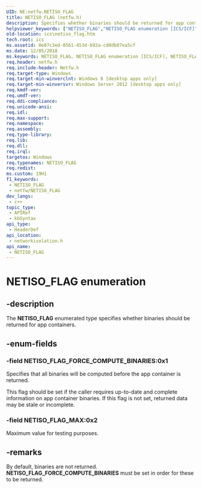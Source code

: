 ```yaml
---
UID: NE:netfw.NETISO_FLAG
title: NETISO_FLAG (netfw.h)
description: Specifies whether binaries should be returned for app containers.
helpviewer_keywords: ["NETISO_FLAG","NETISO_FLAG enumeration [ICS/ICF]","NETISO_FLAG_FORCE_COMPUTE_BINARIES","NETISO_FLAG_MAX","ics.netiso_flag","networkisolation/NETISO_FLAG","networkisolation/NETISO_FLAG_FORCE_COMPUTE_BINARIES","networkisolation/NETISO_FLAG_MAX"]
old-location: ics\netiso_flag.htm
tech.root: ics
ms.assetid: 0e07c3ed-0561-453d-b92a-cd0db07ea5cf
ms.date: 12/05/2018
ms.keywords: NETISO_FLAG, NETISO_FLAG enumeration [ICS/ICF], NETISO_FLAG_FORCE_COMPUTE_BINARIES, NETISO_FLAG_MAX, ics.netiso_flag, networkisolation/NETISO_FLAG, networkisolation/NETISO_FLAG_FORCE_COMPUTE_BINARIES, networkisolation/NETISO_FLAG_MAX
req.header: netfw.h
req.include-header: Netfw.h
req.target-type: Windows
req.target-min-winverclnt: Windows 8 [desktop apps only]
req.target-min-winversvr: Windows Server 2012 [desktop apps only]
req.kmdf-ver: 
req.umdf-ver: 
req.ddi-compliance: 
req.unicode-ansi: 
req.idl: 
req.max-support: 
req.namespace: 
req.assembly: 
req.type-library: 
req.lib: 
req.dll: 
req.irql: 
targetos: Windows
req.typenames: NETISO_FLAG
req.redist: 
ms.custom: 19H1
f1_keywords:
 - NETISO_FLAG
 - netfw/NETISO_FLAG
dev_langs:
 - c++
topic_type:
 - APIRef
 - kbSyntax
api_type:
 - HeaderDef
api_location:
 - networkisolation.h
api_name:
 - NETISO_FLAG
---
```


# NETISO_FLAG enumeration


## -description

The <b>NETISO_FLAG</b> enumerated type specifies whether binaries should be returned for app containers.

## -enum-fields

### -field NETISO_FLAG_FORCE_COMPUTE_BINARIES:0x1

Specifies that all binaries will be computed before the app container is returned.

This flag should be set if the caller requires up-to-date and complete information on app container binaries. If this flag is not set, returned data may be stale or incomplete.

### -field NETISO_FLAG_MAX:0x2 

Maximum value for testing purposes.

## -remarks

By default, binaries are not returned. <b>NETISO_FLAG_FORCE_COMPUTE_BINARIES</b> must be set in order for these to be returned.

